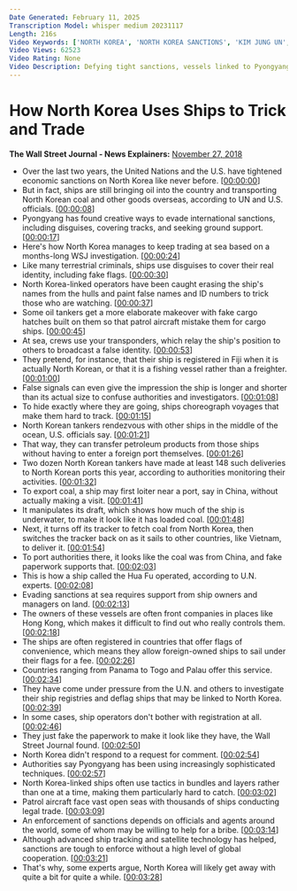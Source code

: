 ```yaml
---
Date Generated: February 11, 2025
Transcription Model: whisper medium 20231117
Length: 216s
Video Keywords: ['NORTH KOREA', 'NORTH KOREA SANCTIONS', 'KIM JUNG UN', 'DIPLOMACY', 'ECONOMY', 'SANCTIONS', 'OIL SHIPMENTS', 'COAL SHIPMENTS', 'International Sanctions']
Video Views: 62523
Video Rating: None
Video Description: Defying tight sanctions, vessels linked to Pyongyang use a large toolbox of tactics to import and export goods like oil and coal—and keep North Korea’s economy afloat. Illustration: Crystal Tai
---
```


# How North Korea Uses Ships to Trick and Trade
**The Wall Street Journal - News Explainers:** [November 27, 2018](https://www.youtube.com/watch?v=6yoZdJ14QjA)
*  Over the last two years, the United Nations and the U.S. have tightened economic sanctions on North Korea like never before. [[00:00:00](https://www.youtube.com/watch?v=6yoZdJ14QjA&t=0.0s)]
*  But in fact, ships are still bringing oil into the country and transporting North Korean coal and other goods overseas, according to UN and U.S. officials. [[00:00:08](https://www.youtube.com/watch?v=6yoZdJ14QjA&t=8.0s)]
*  Pyongyang has found creative ways to evade international sanctions, including disguises, covering tracks, and seeking ground support. [[00:00:17](https://www.youtube.com/watch?v=6yoZdJ14QjA&t=17.0s)]
*  Here's how North Korea manages to keep trading at sea based on a months-long WSJ investigation. [[00:00:24](https://www.youtube.com/watch?v=6yoZdJ14QjA&t=24.0s)]
*  Like many terrestrial criminals, ships use disguises to cover their real identity, including fake flags. [[00:00:30](https://www.youtube.com/watch?v=6yoZdJ14QjA&t=30.0s)]
*  North Korea-linked operators have been caught erasing the ship's names from the hulls and paint false names and ID numbers to trick those who are watching. [[00:00:37](https://www.youtube.com/watch?v=6yoZdJ14QjA&t=37.0s)]
*  Some oil tankers get a more elaborate makeover with fake cargo hatches built on them so that patrol aircraft mistake them for cargo ships. [[00:00:45](https://www.youtube.com/watch?v=6yoZdJ14QjA&t=45.0s)]
*  At sea, crews use your transponders, which relay the ship's position to others to broadcast a false identity. [[00:00:53](https://www.youtube.com/watch?v=6yoZdJ14QjA&t=53.0s)]
*  They pretend, for instance, that their ship is registered in Fiji when it is actually North Korean, or that it is a fishing vessel rather than a freighter. [[00:01:00](https://www.youtube.com/watch?v=6yoZdJ14QjA&t=60.0s)]
*  False signals can even give the impression the ship is longer and shorter than its actual size to confuse authorities and investigators. [[00:01:08](https://www.youtube.com/watch?v=6yoZdJ14QjA&t=68.0s)]
*  To hide exactly where they are going, ships choreograph voyages that make them hard to track. [[00:01:15](https://www.youtube.com/watch?v=6yoZdJ14QjA&t=75.0s)]
*  North Korean tankers rendezvous with other ships in the middle of the ocean, U.S. officials say. [[00:01:21](https://www.youtube.com/watch?v=6yoZdJ14QjA&t=81.0s)]
*  That way, they can transfer petroleum products from those ships without having to enter a foreign port themselves. [[00:01:26](https://www.youtube.com/watch?v=6yoZdJ14QjA&t=86.0s)]
*  Two dozen North Korean tankers have made at least 148 such deliveries to North Korean ports this year, according to authorities monitoring their activities. [[00:01:32](https://www.youtube.com/watch?v=6yoZdJ14QjA&t=92.0s)]
*  To export coal, a ship may first loiter near a port, say in China, without actually making a visit. [[00:01:41](https://www.youtube.com/watch?v=6yoZdJ14QjA&t=101.0s)]
*  It manipulates its draft, which shows how much of the ship is underwater, to make it look like it has loaded coal. [[00:01:48](https://www.youtube.com/watch?v=6yoZdJ14QjA&t=108.0s)]
*  Next, it turns off its tracker to fetch coal from North Korea, then switches the tracker back on as it sails to other countries, like Vietnam, to deliver it. [[00:01:54](https://www.youtube.com/watch?v=6yoZdJ14QjA&t=114.0s)]
*  To port authorities there, it looks like the coal was from China, and fake paperwork supports that. [[00:02:03](https://www.youtube.com/watch?v=6yoZdJ14QjA&t=123.0s)]
*  This is how a ship called the Hua Fu operated, according to U.N. experts. [[00:02:08](https://www.youtube.com/watch?v=6yoZdJ14QjA&t=128.0s)]
*  Evading sanctions at sea requires support from ship owners and managers on land. [[00:02:13](https://www.youtube.com/watch?v=6yoZdJ14QjA&t=133.0s)]
*  The owners of these vessels are often front companies in places like Hong Kong, which makes it difficult to find out who really controls them. [[00:02:18](https://www.youtube.com/watch?v=6yoZdJ14QjA&t=138.0s)]
*  The ships are often registered in countries that offer flags of convenience, which means they allow foreign-owned ships to sail under their flags for a fee. [[00:02:26](https://www.youtube.com/watch?v=6yoZdJ14QjA&t=146.0s)]
*  Countries ranging from Panama to Togo and Palau offer this service. [[00:02:34](https://www.youtube.com/watch?v=6yoZdJ14QjA&t=154.0s)]
*  They have come under pressure from the U.N. and others to investigate their ship registries and deflag ships that may be linked to North Korea. [[00:02:39](https://www.youtube.com/watch?v=6yoZdJ14QjA&t=159.0s)]
*  In some cases, ship operators don't bother with registration at all. [[00:02:46](https://www.youtube.com/watch?v=6yoZdJ14QjA&t=166.0s)]
*  They just fake the paperwork to make it look like they have, the Wall Street Journal found. [[00:02:50](https://www.youtube.com/watch?v=6yoZdJ14QjA&t=170.0s)]
*  North Korea didn't respond to a request for comment. [[00:02:54](https://www.youtube.com/watch?v=6yoZdJ14QjA&t=174.0s)]
*  Authorities say Pyongyang has been using increasingly sophisticated techniques. [[00:02:57](https://www.youtube.com/watch?v=6yoZdJ14QjA&t=177.0s)]
*  North Korea-linked ships often use tactics in bundles and layers rather than one at a time, making them particularly hard to catch. [[00:03:02](https://www.youtube.com/watch?v=6yoZdJ14QjA&t=182.0s)]
*  Patrol aircraft face vast open seas with thousands of ships conducting legal trade. [[00:03:09](https://www.youtube.com/watch?v=6yoZdJ14QjA&t=189.0s)]
*  An enforcement of sanctions depends on officials and agents around the world, some of whom may be willing to help for a bribe. [[00:03:14](https://www.youtube.com/watch?v=6yoZdJ14QjA&t=194.0s)]
*  Although advanced ship tracking and satellite technology has helped, sanctions are tough to enforce without a high level of global cooperation. [[00:03:21](https://www.youtube.com/watch?v=6yoZdJ14QjA&t=201.0s)]
*  That's why, some experts argue, North Korea will likely get away with quite a bit for quite a while. [[00:03:28](https://www.youtube.com/watch?v=6yoZdJ14QjA&t=208.0s)]
